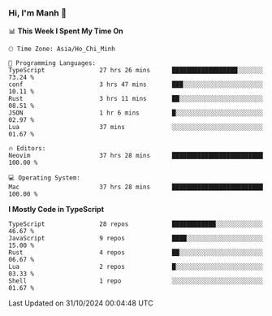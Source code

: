 ### Hi, I'm Manh 👋

<!--START_SECTION:waka-->
📊 **This Week I Spent My Time On** 

```text
🕑︎ Time Zone: Asia/Ho_Chi_Minh

💬 Programming Languages: 
TypeScript               27 hrs 26 mins      ██████████████████░░░░░░░   73.24 % 
conf                     3 hrs 47 mins       ███░░░░░░░░░░░░░░░░░░░░░░   10.11 % 
Rust                     3 hrs 11 mins       ██░░░░░░░░░░░░░░░░░░░░░░░   08.51 % 
JSON                     1 hr 6 mins         █░░░░░░░░░░░░░░░░░░░░░░░░   02.97 % 
Lua                      37 mins             ░░░░░░░░░░░░░░░░░░░░░░░░░   01.67 % 

🔥 Editors: 
Neovim                   37 hrs 28 mins      █████████████████████████   100.00 % 

💻 Operating System: 
Mac                      37 hrs 28 mins      █████████████████████████   100.00 % 
```

**I Mostly Code in TypeScript** 

```text
TypeScript               28 repos            ████████████░░░░░░░░░░░░░   46.67 % 
JavaScript               9 repos             ████░░░░░░░░░░░░░░░░░░░░░   15.00 % 
Rust                     4 repos             ██░░░░░░░░░░░░░░░░░░░░░░░   06.67 % 
Lua                      2 repos             █░░░░░░░░░░░░░░░░░░░░░░░░   03.33 % 
Shell                    1 repo              ░░░░░░░░░░░░░░░░░░░░░░░░░   01.67 % 
```




 Last Updated on 31/10/2024 00:04:48 UTC
<!--END_SECTION:waka-->
